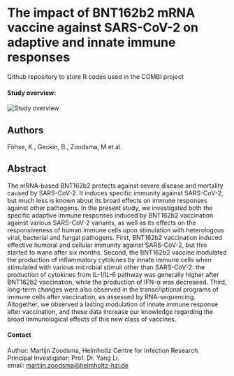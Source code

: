 # The impact of BNT162b2 mRNA vaccine against SARS-CoV-2 on adaptive and innate immune responses
Github repository to store R codes used in the COMBI project

#### Study overview:
![Study overview](https://github.com/MZoodsma/COMBI/blob/5e94664a8db87a2280a2160f56a98fe5934a7c87/img/overview.png)

## Authors
Föhse, K., Geckin, B., Zoodsma, M et al. 

## Abstract
The mRNA-based BNT162b2 protects against severe disease and mortality caused by SARS-CoV-2. It induces specific immunity against SARS-CoV-2, but much less is known about its broad effects on immune responses against other pathogens. In the present study, we investigated both the specific adaptive immune responses induced by BNT162b2 vaccination against various SARS-CoV-2 variants, as well as its effects on the responsiveness of human immune cells upon stimulation with heterologous viral, bacterial and fungal pathogens. First, BNT162b2 vaccination induced effective humoral and cellular immunity against SARS-CoV-2, but this started to wane after six months. Second, the BNT162b2 vaccine modulated the production of inflammatory cytokines by innate immune cells when stimulated with various microbial stimuli other than SARS-CoV-2: the production of cytokines from IL-1/IL-6 pathway was generally higher after BNT162b2 vaccination, while the production of IFN-α was decreased. Third, long-term changes were also observed in the transcriptional programs of immune cells after vaccination, as assessed by RNA-sequencing. Altogether, we observed a lasting modulation of innate immune response after vaccination, and these data increase our knowledge regarding the broad immunological effects of this new class of vaccines. 


#### Contact
Author: Martijn Zoodsma, Helmholtz Centre for Infection Research.  
Principal Investigator: Prof. Dr. Yang Li.  
email: martijn.zoodsma@helmholtz-hzi.de
